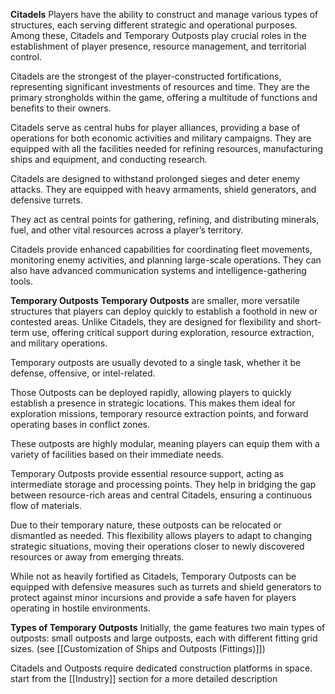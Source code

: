 **Citadels**
Players have the ability to construct and manage various types of structures, each serving different strategic and operational purposes. Among these, Citadels and Temporary Outposts play crucial roles in the establishment of player presence, resource management, and territorial control.

Citadels are the strongest of the player-constructed fortifications, representing significant investments of resources and time. They are the primary strongholds within the game, offering a multitude of functions and benefits to their owners.

Citadels serve as central hubs for player alliances, providing a base of operations for both economic activities and military campaigns. They are equipped with all the facilities needed for refining resources, manufacturing ships and equipment, and conducting research.

Citadels are designed to withstand prolonged sieges and deter enemy attacks. They are equipped with heavy armaments, shield generators, and defensive turrets.

They act as central points for gathering, refining, and distributing minerals, fuel, and other vital resources across a player’s territory.

Citadels provide enhanced capabilities for coordinating fleet movements, monitoring enemy activities, and planning large-scale operations. They can also have advanced communication systems and intelligence-gathering tools.


**Temporary Outposts**
**Temporary Outposts** are smaller, more versatile structures that players can deploy quickly to establish a foothold in new or contested areas. Unlike Citadels, they are designed for flexibility and short-term use, offering critical support during exploration, resource extraction, and military operations.

Temporary outposts are usually devoted to a single task, whether it be defense, offensive, or intel-related.

Those Outposts can be deployed rapidly, allowing players to quickly establish a presence in strategic locations. This makes them ideal for exploration missions, temporary resource extraction points, and forward operating bases in conflict zones.

These outposts are highly modular, meaning players can equip them with a variety of facilities based on their immediate needs.

Temporary Outposts provide essential resource support, acting as intermediate storage and processing points. They help in bridging the gap between resource-rich areas and central Citadels, ensuring a continuous flow of materials.

Due to their temporary nature, these outposts can be relocated or dismantled as needed. This flexibility allows players to adapt to changing strategic situations, moving their operations closer to newly discovered resources or away from emerging threats.

While not as heavily fortified as Citadels, Temporary Outposts can be equipped with defensive measures such as turrets and shield generators to protect against minor incursions and provide a safe haven for players operating in hostile environments.

**Types of Temporary Outposts**
Initially, the game features two main types of outposts: small outposts and large outposts, each with different fitting grid sizes. (see [[Customization of Ships and Outposts (Fittings)]])

Citadels and Outposts require dedicated construction platforms in space. start from the [[Industry]] section for a more detailed description
